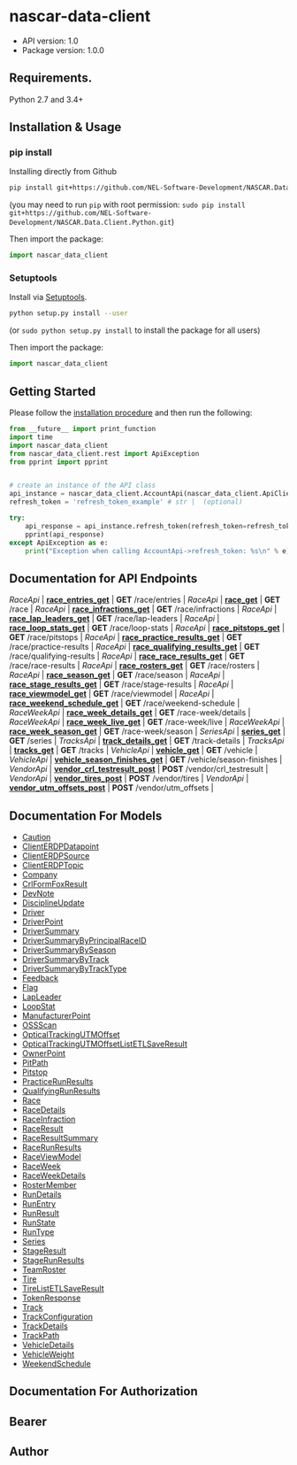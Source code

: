 # nascar-data-client

- API version: 1.0
- Package version: 1.0.0

## Requirements.

Python 2.7 and 3.4+

## Installation & Usage
### pip install

Installing directly from Github

```sh
pip install git+https://github.com/NEL-Software-Development/NASCAR.Data.Client.Python.git
```
(you may need to run `pip` with root permission: `sudo pip install git+https://github.com/NEL-Software-Development/NASCAR.Data.Client.Python.git`)

Then import the package:
```python
import nascar_data_client 
```

### Setuptools

Install via [Setuptools](http://pypi.python.org/pypi/setuptools).

```sh
python setup.py install --user
```
(or `sudo python setup.py install` to install the package for all users)

Then import the package:
```python
import nascar_data_client
```

## Getting Started

Please follow the [installation procedure](#installation--usage) and then run the following:

```python
from __future__ import print_function
import time
import nascar_data_client
from nascar_data_client.rest import ApiException
from pprint import pprint


# create an instance of the API class
api_instance = nascar_data_client.AccountApi(nascar_data_client.ApiClient(configuration))
refresh_token = 'refresh_token_example' # str |  (optional)

try:
    api_response = api_instance.refresh_token(refresh_token=refresh_token)
    pprint(api_response)
except ApiException as e:
    print("Exception when calling AccountApi->refresh_token: %s\n" % e)
```

## Documentation for API Endpoints
*RaceApi* | [**race_entries_get**](docs/RaceApi.md#race_entries_get) | **GET** /race/entries | 
*RaceApi* | [**race_get**](docs/RaceApi.md#race_get) | **GET** /race | 
*RaceApi* | [**race_infractions_get**](docs/RaceApi.md#race_infractions_get) | **GET** /race/infractions | 
*RaceApi* | [**race_lap_leaders_get**](docs/RaceApi.md#race_lap_leaders_get) | **GET** /race/lap-leaders | 
*RaceApi* | [**race_loop_stats_get**](docs/RaceApi.md#race_loop_stats_get) | **GET** /race/loop-stats | 
*RaceApi* | [**race_pitstops_get**](docs/RaceApi.md#race_pitstops_get) | **GET** /race/pitstops | 
*RaceApi* | [**race_practice_results_get**](docs/RaceApi.md#race_practice_results_get) | **GET** /race/practice-results | 
*RaceApi* | [**race_qualifying_results_get**](docs/RaceApi.md#race_qualifying_results_get) | **GET** /race/qualifying-results | 
*RaceApi* | [**race_race_results_get**](docs/RaceApi.md#race_race_results_get) | **GET** /race/race-results | 
*RaceApi* | [**race_rosters_get**](docs/RaceApi.md#race_rosters_get) | **GET** /race/rosters | 
*RaceApi* | [**race_season_get**](docs/RaceApi.md#race_season_get) | **GET** /race/season | 
*RaceApi* | [**race_stage_results_get**](docs/RaceApi.md#race_stage_results_get) | **GET** /race/stage-results | 
*RaceApi* | [**race_viewmodel_get**](docs/RaceApi.md#race_viewmodel_get) | **GET** /race/viewmodel | 
*RaceApi* | [**race_weekend_schedule_get**](docs/RaceApi.md#race_weekend_schedule_get) | **GET** /race/weekend-schedule | 
*RaceWeekApi* | [**race_week_details_get**](docs/RaceWeekApi.md#race_week_details_get) | **GET** /race-week/details | 
*RaceWeekApi* | [**race_week_live_get**](docs/RaceWeekApi.md#race_week_live_get) | **GET** /race-week/live | 
*RaceWeekApi* | [**race_week_season_get**](docs/RaceWeekApi.md#race_week_season_get) | **GET** /race-week/season | 
*SeriesApi* | [**series_get**](docs/SeriesApi.md#series_get) | **GET** /series | 
*TracksApi* | [**track_details_get**](docs/TracksApi.md#track_details_get) | **GET** /track-details | 
*TracksApi* | [**tracks_get**](docs/TracksApi.md#tracks_get) | **GET** /tracks | 
*VehicleApi* | [**vehicle_get**](docs/VehicleApi.md#vehicle_get) | **GET** /vehicle | 
*VehicleApi* | [**vehicle_season_finishes_get**](docs/VehicleApi.md#vehicle_season_finishes_get) | **GET** /vehicle/season-finishes | 
*VendorApi* | [**vendor_crl_testresult_post**](docs/VendorApi.md#vendor_crl_testresult_post) | **POST** /vendor/crl_testresult | 
*VendorApi* | [**vendor_tires_post**](docs/VendorApi.md#vendor_tires_post) | **POST** /vendor/tires | 
*VendorApi* | [**vendor_utm_offsets_post**](docs/VendorApi.md#vendor_utm_offsets_post) | **POST** /vendor/utm_offsets | 

## Documentation For Models

 - [Caution](docs/Caution.md)
 - [ClientERDPDatapoint](docs/ClientERDPDatapoint.md)
 - [ClientERDPSource](docs/ClientERDPSource.md)
 - [ClientERDPTopic](docs/ClientERDPTopic.md)
 - [Company](docs/Company.md)
 - [CrlFormFoxResult](docs/CrlFormFoxResult.md)
 - [DevNote](docs/DevNote.md)
 - [DisciplineUpdate](docs/DisciplineUpdate.md)
 - [Driver](docs/Driver.md)
 - [DriverPoint](docs/DriverPoint.md)
 - [DriverSummary](docs/DriverSummary.md)
 - [DriverSummaryByPrincipalRaceID](docs/DriverSummaryByPrincipalRaceID.md)
 - [DriverSummaryBySeason](docs/DriverSummaryBySeason.md)
 - [DriverSummaryByTrack](docs/DriverSummaryByTrack.md)
 - [DriverSummaryByTrackType](docs/DriverSummaryByTrackType.md)
 - [Feedback](docs/Feedback.md)
 - [Flag](docs/Flag.md)
 - [LapLeader](docs/LapLeader.md)
 - [LoopStat](docs/LoopStat.md)
 - [ManufacturerPoint](docs/ManufacturerPoint.md)
 - [OSSScan](docs/OSSScan.md)
 - [OpticalTrackingUTMOffset](docs/OpticalTrackingUTMOffset.md)
 - [OpticalTrackingUTMOffsetListETLSaveResult](docs/OpticalTrackingUTMOffsetListETLSaveResult.md)
 - [OwnerPoint](docs/OwnerPoint.md)
 - [PitPath](docs/PitPath.md)
 - [Pitstop](docs/Pitstop.md)
 - [PracticeRunResults](docs/PracticeRunResults.md)
 - [QualifyingRunResults](docs/QualifyingRunResults.md)
 - [Race](docs/Race.md)
 - [RaceDetails](docs/RaceDetails.md)
 - [RaceInfraction](docs/RaceInfraction.md)
 - [RaceResult](docs/RaceResult.md)
 - [RaceResultSummary](docs/RaceResultSummary.md)
 - [RaceRunResults](docs/RaceRunResults.md)
 - [RaceViewModel](docs/RaceViewModel.md)
 - [RaceWeek](docs/RaceWeek.md)
 - [RaceWeekDetails](docs/RaceWeekDetails.md)
 - [RosterMember](docs/RosterMember.md)
 - [RunDetails](docs/RunDetails.md)
 - [RunEntry](docs/RunEntry.md)
 - [RunResult](docs/RunResult.md)
 - [RunState](docs/RunState.md)
 - [RunType](docs/RunType.md)
 - [Series](docs/Series.md)
 - [StageResult](docs/StageResult.md)
 - [StageRunResults](docs/StageRunResults.md)
 - [TeamRoster](docs/TeamRoster.md)
 - [Tire](docs/Tire.md)
 - [TireListETLSaveResult](docs/TireListETLSaveResult.md)
 - [TokenResponse](docs/TokenResponse.md)
 - [Track](docs/Track.md)
 - [TrackConfiguration](docs/TrackConfiguration.md)
 - [TrackDetails](docs/TrackDetails.md)
 - [TrackPath](docs/TrackPath.md)
 - [VehicleDetails](docs/VehicleDetails.md)
 - [VehicleWeight](docs/VehicleWeight.md)
 - [WeekendSchedule](docs/WeekendSchedule.md)

## Documentation For Authorization


## Bearer



## Author


